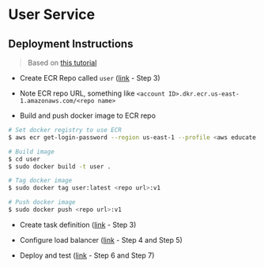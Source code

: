 # User Service

## Deployment Instructions

> Based on [this tutorial](https://aws.amazon.com/getting-started/hands-on/break-monolith-app-microservices-ecs-docker-ec2/)

-   Create ECR Repo called `user` ([link](https://aws.amazon.com/getting-started/hands-on/break-monolith-app-microservices-ecs-docker-ec2/module-one/) - Step 3)

-   Note ECR repo URL, something like `<account ID>.dkr.ecr.us-east-1.amazonaws.com/<repo name>`

-   Build and push docker image to ECR repo

```bash
# Set docker registry to use ECR
$ aws ecr get-login-password --region us-east-1 --profile <aws educate profile name> | sudo docker login --username AWS --password-stdin <account ID>.dkr.ecr.us-east-1.amazonaws.com

# Build image
$ cd user
$ sudo docker build -t user .

# Tag docker image
$ sudo docker tag user:latest <repo url>:v1

# Push docker image
$ sudo docker push <repo url>:v1
```

-   Create task definition ([link](https://aws.amazon.com/getting-started/hands-on/break-monolith-app-microservices-ecs-docker-ec2/module-two/) - Step 3)

-   Configure load balancer ([link](https://aws.amazon.com/getting-started/hands-on/break-monolith-app-microservices-ecs-docker-ec2/module-two/) - Step 4 and Step 5)

-   Deploy and test ([link](https://aws.amazon.com/getting-started/hands-on/break-monolith-app-microservices-ecs-docker-ec2/module-two/) - Step 6 and Step 7)
